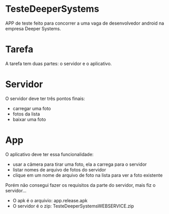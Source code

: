 # TesteDeeperSystems

APP de teste feito para concorrer a uma vaga de desenvolvedor android na empresa Deeper Systems. 

# Tarefa
A tarefa tem duas partes: o servidor e o aplicativo.

# Servidor
O servidor deve ter três pontos finais:

- carregar uma foto
- fotos da lista
- baixar uma foto

# App
O aplicativo deve ter essa funcionalidade:

- usar a câmera para tirar uma foto, ela a carrega para o servidor
- listar nomes de arquivo de fotos do servidor
- clique em um nome de arquivo de foto na lista para ver a foto existente



Porém não consegui fazer os requisitos da parte do servidor, mais fiz o servidor... 
- O apk é o arquivio: app.release.apk
- O servidor é o zip: TesteDeeperSystemsWEBSERVICE.zip
